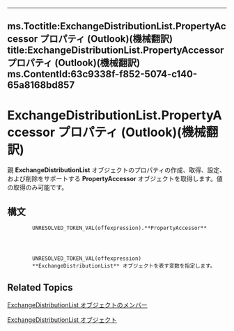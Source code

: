 

---
ms.Toctitle:ExchangeDistributionList.PropertyAccessor プロパティ (Outlook)(機械翻訳)
title:ExchangeDistributionList.PropertyAccessor プロパティ (Outlook)(機械翻訳)
ms.ContentId:63c9338f-f852-5074-c140-65a8168bd857
---
# ExchangeDistributionList.PropertyAccessor プロパティ (Outlook)(機械翻訳)




親 **ExchangeDistributionList** オブジェクトのプロパティの作成、取得、設定、および削除をサポートする **PropertyAccessor** オブジェクトを取得します。値の取得のみ可能です。

## 構文

            UNRESOLVED_TOKEN_VAL(offexpression).**PropertyAccessor**




            UNRESOLVED_TOKEN_VAL(offexpression)
            **ExchangeDistributionList** オブジェクトを表す変数を指定します。



## Related Topics

[ExchangeDistributionList オブジェクトのメンバー](89105487-3e5b-ee8b-02e0-33ad42bd2fbe.md)

[ExchangeDistributionList オブジェクト](2830dfba-6c0a-a81f-6b98-92ac2aafb59d.md)




